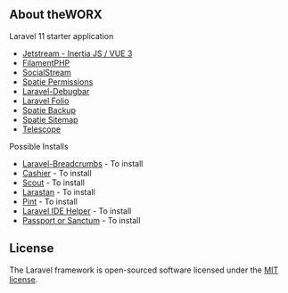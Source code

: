 ## About theWORX

Laravel 11 starter application
- [Jetstream - Inertia JS / VUE 3](https://jetstream.laravel.com/introduction.html)
- [FilamentPHP](https://filamentphp.com/docs/3.x/panels/installation)
- [SocialStream](https://docs.socialstream.dev/)
- [Spatie Permissions](https://spatie.be/docs/laravel-permission/v6/introduction)
- [Laravel-Debugbar](https://github.com/barryvdh/laravel-debugbar?tab=readme-ov-file)
- [Laravel Folio](https://laravel.com/docs/11.x/folio)
- [Spatie Backup](https://spatie.be/docs/laravel-backup/v8/introduction)
- [Spatie Sitemap](https://github.com/spatie/laravel-sitemap)
- [Telescope](https://laravel.com/docs/11.x/telescope)

Possible Installs
- [Laravel-Breadcrumbs](https://github.com/diglactic/laravel-breadcrumbs) - To install
- [Cashier]() - To install
- [Scout]() - To install
- [Larastan]() - To install
- [Pint]() - To install
- [Laravel IDE Helper]() - To install
- [Passport or Sanctum]() - To install

## License

The Laravel framework is open-sourced software licensed under the [MIT license](https://opensource.org/licenses/MIT).
